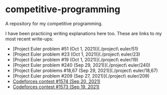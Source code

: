 # competitive-programming
A repository for my competitive programming. 

I have been practicing writing explanations here too. These are links to my most recent write-ups:
* [Project Euler problem #51 (Oct 1, 2021)](./project\ euler/51)
* [Project Euler problem #23 (Oct 1, 2021)](./project\ euler/23)
* [Project Euler problem #19 (Oct 1, 2021)](./project\ euler/19)
* [Project Euler problem #240 (Sep 29, 2021)](./project\ euler/240)
* [Project Euler problems #18,67 (Sep 29, 2021)](./project\ euler/18,67)
* [Project Euler problem #209 (Sep 27, 2021)](./project\ euler/209)
* [Codeforces contest #1574 (Sep 20, 2021)](./codeforces/1574)
* [Codeforces contest #1573 (Sep 19, 2021)](./codeforces/1573)
